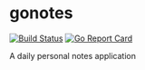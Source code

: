 # gonotes

[![Build Status](https://travis-ci.org/adriamb/gopad.svg?branch=master)](https://travis-ci.org/amassanet/gopad)
[![Go Report Card](https://goreportcard.com/badge/github.com/adriamb/gopad)](https://goreportcard.com/report/github.com/amassanet/gopad)

A daily personal notes application 

